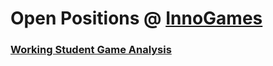 # Open Positions @ [InnoGames](https://www.innogames.com/career/detail/job?s=github_jobs_repo)

### [Working Student Game Analysis](working-student-game-analysis.md)
